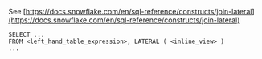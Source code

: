 See [https://docs.snowflake.com/en/sql-reference/constructs/join-lateral](https://docs.snowflake.com/en/sql-reference/constructs/join-lateral)
```
SELECT ...
FROM <left_hand_table_expression>, LATERAL ( <inline_view> )
...
```
